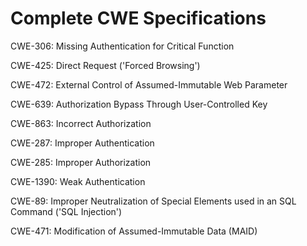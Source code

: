

# Complete CWE Specifications

CWE-306: Missing Authentication for Critical Function

CWE-425: Direct Request ('Forced Browsing')

CWE-472: External Control of Assumed-Immutable Web Parameter

CWE-639: Authorization Bypass Through User-Controlled Key

CWE-863: Incorrect Authorization

CWE-287: Improper Authentication

CWE-285: Improper Authorization

CWE-1390: Weak Authentication

CWE-89: Improper Neutralization of Special Elements used in an SQL Command ('SQL Injection')

CWE-471: Modification of Assumed-Immutable Data (MAID)